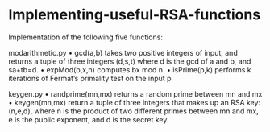 # Implementing-useful-RSA-functions
Implementation of the following five functions:

modarithmetic.py 
• gcd(a,b) takes two positive integers of input, and returns a tuple of three integers (d,s,t) where
d is the gcd of a and b, and sa+tb=d.
• expMod(b,x,n) computes bx mod n.
• isPrime(p,k) performs k iterations of Fermat’s primality test on the input p

keygen.py 
• randprime(mn,mx) returns a random prime between mn and mx
• keygen(mn,mx) return a tuple of three integers that makes up an RSA key: (n,e,d), where n
is the product of two different primes between mn and mx, e is the public exponent, and d is
the secret key.

